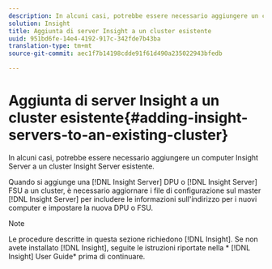 ```yaml
---
description: In alcuni casi, potrebbe essere necessario aggiungere un computer Insight Server a un cluster Insight Server esistente.
solution: Insight
title: Aggiunta di server Insight a un cluster esistente
uuid: 951bd6fe-14e4-4192-917c-342fde7b43ba
translation-type: tm+mt
source-git-commit: aec1f7b14198cdde91f61d490a235022943bfedb

---
```



# Aggiunta di server Insight a un cluster esistente{#adding-insight-servers-to-an-existing-cluster}

In alcuni casi, potrebbe essere necessario aggiungere un computer Insight Server a un cluster Insight Server esistente.

Quando si aggiunge una [!DNL Insight Server] DPU o [!DNL Insight Server] FSU a un cluster, è necessario aggiornare i file di configurazione sul master [!DNL Insight Server] per includere le informazioni sull&#39;indirizzo per i nuovi computer e impostare la nuova DPU o FSU.

>[!NOTE]
>
>Le procedure descritte in questa sezione richiedono [!DNL Insight]. Se non avete installato [!DNL Insight], seguite le istruzioni riportate nella * [!DNL Insight] User Guide* prima di continuare.

